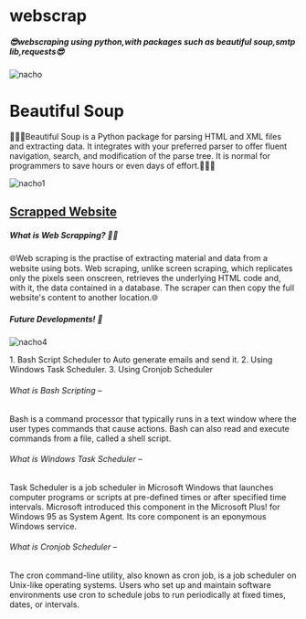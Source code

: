 # webscrap
<h5>😎webscraping using python,with packages such as beautiful soup,smtp lib,requests😎</h5>


![nacho](https://user-images.githubusercontent.com/74130928/161690153-09a55ade-b664-4cdd-89cb-0299ada62bb4.jpg)

<h1>Beautiful Soup</h1>
<body>
🚕🚓🚗Beautiful Soup is a Python package for parsing HTML and XML files and extracting data. It integrates with your preferred parser to offer fluent navigation, search, and modification of the parse tree. It is normal for programmers to save hours or even days of effort.🚕🚓🚗
</body>

![nacho1](https://user-images.githubusercontent.com/74130928/161691750-8ba2ce95-8e85-4d70-9bba-6e0c166beecd.jpg)

<h2></h2>

<h2><a href="https://news.ycombinator.com/">Scrapped Website</a></h2>

<h5>What is Web Scrapping? 💁‍♂️</h5>
<body>🌐Web scraping is the practise of extracting material and data from a website using bots. Web scraping, unlike screen scraping, which replicates only the pixels seen onscreen, retrieves the underlying HTML code and, with it, the data contained in a database. The scraper can then copy the full website's content to another location.🌐</body>

<h5>Future Developments! 🔮</h5>

![nacho4](https://user-images.githubusercontent.com/74130928/161697251-d56a7554-5862-4672-8101-dd2d1533f50c.png)

<body>
1. Bash Script Scheduler to Auto generate emails and send it.                              
2. Using Windows Task Scheduler. 
3. Using Cronjob Scheduler</body>  
<h6>What is Bash Scripting –</h6> 
<body>Bash is a command processor that typically runs in a text window where the user types commands that cause actions. Bash can also read and execute commands from a file, called a shell script.</body>

<h6>What is Windows Task Scheduler –</h6> 
<body>Task Scheduler is a job scheduler in Microsoft Windows that launches computer programs or scripts at pre-defined times or after specified time intervals. Microsoft introduced this component in the Microsoft Plus! for Windows 95 as System Agent. Its core component is an eponymous Windows service.</body>
<h6>What is Cronjob Scheduler –</h6>
<body>The cron command-line utility, also known as cron job, is a job scheduler on Unix-like operating systems. Users who set up and maintain software environments use cron to schedule jobs to run periodically at fixed times, dates, or intervals.
</body>

